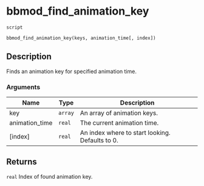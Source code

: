 # bbmod_find_animation_key
`script`
```gml
bbmod_find_animation_key(keys, animation_time[, index])
```

## Description
Finds an animation key for specified animation time.

### Arguments
| Name | Type | Description |
| ---- | ---- | ----------- |
| key | `array` | An array of animation keys. |
| animation_time | `real` | The current animation time. |
| [index] | `real` | An index where to start looking. Defaults to 0. |

## Returns
`real` Index of found animation key.